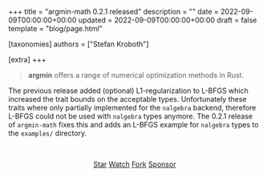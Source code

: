 +++
title = "argmin-math 0.2.1 released"
description = ""
date = 2022-09-09T00:00:00+00:00
updated = 2022-09-09T00:00:00+00:00
draft = false
template = "blog/page.html"

[taxonomies]
authors = ["Stefan Kroboth"]

[extra]
+++

> <b>argmin</b> offers a range of numerical optimization methods in Rust.

The previous release added (optional) L1-regularization to L-BFGS which increased the trait bounds on the acceptable types.
Unfortunately these traits where only partially implemented for the `nalgebra` backend, therefore L-BFGS could not be used with `nalgebra` types anymore.
The 0.2.1 release of `argmin-math` fixes this and adds an L-BFGS example for `nalgebra` types to the `examples/` directory.


<br>
<script async defer src="https://buttons.github.io/buttons.js"></script>
<p align="center">
<a class="github-button" href="https://github.com/argmin-rs/argmin" data-icon="octicon-star" data-size="large" data-show-count="true" aria-label="Star argmin-rs/argmin on GitHub">Star</a>
<a class="github-button" href="https://github.com/argmin-rs/argmin/subscription" data-icon="octicon-eye" data-size="large" data-show-count="true" aria-label="Watch argmin-rs/argmin on GitHub">Watch</a>
<a class="github-button" href="https://github.com/argmin-rs/argmin/fork" data-icon="octicon-repo-forked" data-size="large" data-show-count="true" aria-label="Fork argmin-rs/argmin on GitHub">Fork</a>
<a class="github-button" href="https://github.com/sponsors/stefan-k" data-icon="octicon-heart" data-size="large" aria-label="Sponsor @stefan-k on GitHub">Sponsor</a>
</p>
